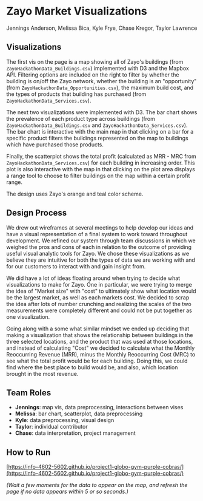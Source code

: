 # Zayo Market Visualizations
Jennings Anderson, Melissa Bica, Kyle Frye, Chase Kregor, Taylor Lawrence

## Visualizations
The first vis on the page is a map showing all of Zayo's buildings (from `ZayoHackathonData_Buildings.csv`) implemented with D3 and the Mapbox API. Filtering options are included on the right to filter by whether the building is on/off the Zayo network, whether the building is an "opportunity" (from `ZayoHackathonData_Opportunities.csv`), the maximum build cost, and the types of products that building has purchased (from `ZayoHackathonData_Services.csv`).

The next two visualizations were implemented with D3. The bar chart shows the prevalence of each product type across buildings (from `ZayoHackathonData_Buildings.csv` and `ZayoHackathonData_Services.csv`). The bar chart is interactive with the main map in that clicking on a bar for a specific product filters the buildings represented on the map to buildings which have purchased those products.

Finally, the scatterplot shows the total profit (calculated as MRR - MRC from `ZayoHackathonData_Services.csv`) for each building in increasing order. This plot is also interactive with the map in that clicking on the plot area displays a range tool to choose to filter buildings on the map within a certain profit range. 

The design uses Zayo's orange and teal color scheme.

## Design Process 
We drew out wireframes at several meetings to help develop our ideas and have a visual representation of a final system to work toward throughout development. We refined our system through team discussions in which we weighed the pros and cons of each in relation to the outcome of providing useful visual analytic tools for Zayo. We chose these visualizations as we believe they are intuitive for both the types of data we are working with and for our customers to interact with and gain insight from. 

We did have a lot of ideas floating around when trying to decide what visualizations to make for Zayo. One in particular, we were trying to merge the idea of "Market size" with "cost" to ultimately show what location would be the largest market, as well as each markets cost. We decided to scrap the idea after lots of number crunching and realizing the scales of the two measurements were completely different and could not be put together as one visualization. 

Going along with a some what similar mindset we ended up deciding that making a visualization that shows the relationship between buildings in the three selected locations, and the product that was used at those locations, and instead of calculating "Cost" we decided to calculate what the Monthly Reoccurring Revenue (MRR), minus the Monthly Reoccurring Cost (MRC) to see what the total profit would be for each building. Doing this, we could find where the best place to build would be, and also, which location brought in the most revenue. 

## Team Roles
* **Jennings**: map vis, data preprocessing, interactions between vises
* **Melissa**: bar chart, scatterplot, data preprocessing
* **Kyle**: data preprocessing, visual design
* **Taylor**: individual contributor 
* **Chase**: data interpretation, project management

## How to Run
[https://info-4602-5602.github.io/project1-globo-gym-purple-cobras/](https://info-4602-5602.github.io/project1-globo-gym-purple-cobras/)

*(Wait a few moments for the data to appear on the map, and refresh the page if no data appears within 5 or so seconds.)*
